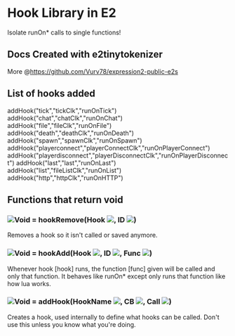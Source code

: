 # Hook Library in E2
Isolate runOn* calls to single functions!
## Docs Created with e2tinytokenizer
More @https://github.com/Vurv78/expression2-public-e2s

## List of hooks added

addHook("tick","tickClk","runOnTick")
addHook("chat","chatClk","runOnChat")
addHook("file","fileClk","runOnFile")
addHook("death","deathClk","runOnDeath")
addHook("spawn","spawnClk","runOnSpawn")
addHook("playerconnect","playerConnectClk","runOnPlayerConnect")
addHook("playerdisconnect","playerDisconnectClk","runOnPlayerDisconnect")
addHook("last","last","runOnLast")
addHook("list","fileListClk","runOnList")
addHook("http","httpClk","runOnHTTP")

## Functions that return **void**

### ![Void](https://raw.githubusercontent.com/wiki/wiremod/wire/Type-Void.png) = hookRemove(Hook ![](https://raw.githubusercontent.com/wiki/wiremod/wire/Type-String.png), ID ![](https://raw.githubusercontent.com/wiki/wiremod/wire/Type-String.png))
 Removes a hook so it isn't called or saved anymore.
### ![Void](https://raw.githubusercontent.com/wiki/wiremod/wire/Type-Void.png) = hookAdd(Hook ![](https://raw.githubusercontent.com/wiki/wiremod/wire/Type-String.png), ID ![](https://raw.githubusercontent.com/wiki/wiremod/wire/Type-String.png), Func ![](https://raw.githubusercontent.com/wiki/wiremod/wire/Type-String.png))
 Whenever hook [hook] runs, the function [func] given will be called and only that function. It behaves like runOn* except only runs that function like how lua works.
### ![Void](https://raw.githubusercontent.com/wiki/wiremod/wire/Type-Void.png) = addHook(HookName ![](https://raw.githubusercontent.com/wiki/wiremod/wire/Type-String.png), CB ![](https://raw.githubusercontent.com/wiki/wiremod/wire/Type-String.png), Call ![](https://raw.githubusercontent.com/wiki/wiremod/wire/Type-String.png))
 Creates a hook, used internally to define what hooks can be called. Don't use this unless you know what you're doing.
